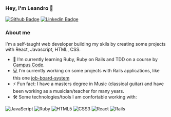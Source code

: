 ### Hey, I'm Leandro 👋

[![Github Badge](https://img.shields.io/badge/-Github-000?style=flat-square&logo=Github&logoColor=white&link=https://github.com/le-santos)](https://github.com/le-santos)
[![Linkedin Badge](https://img.shields.io/badge/-LinkedIn-blue?style=flat-square&logo=Linkedin&logoColor=white&link=https://www.linkedin.com/in/leandro-quinterio-6b062499/)](https://www.linkedin.com/in/leandro-quinterio-6b062499/)

### About me

I'm a self-taught web developer building my skils by creating some projects with React, Javascript, HTML, CSS.

- 🌱 I’m currently learning Ruby, Ruby on Rails and TDD on a course by [Campus Code](https://www.campuscode.com.br/). 
- 💻 I’m currently working on some projects with Rails applications, like this one [job-board-system](https://github.com/le-santos/job-board-system) 
- ⚡ Fun fact: I have a masters degree in Music (classical guitar) and have been working as a musician/teacher for many years.
- :hammer_and_wrench: Some technologies/tools I am confortable working with:

<span>
  <img alt="JavaScript" src="https://img.shields.io/badge/javascript%20-%23323330.svg?&style=for-the-badge&logo=javascript&logoColor=%23F7DF1E"/>
  <img alt="Ruby" src="https://img.shields.io/badge/ruby-%23CC342D.svg?&style=for-the-badge&logo=ruby&logoColor=white"/>
  <img alt="HTML5" src="https://img.shields.io/badge/html5%20-%23E34F26.svg?&style=for-the-badge&logo=html5&logoColor=white"/>
  <img alt="CSS3" src="https://img.shields.io/badge/css3%20-%231572B6.svg?&style=for-the-badge&logo=css3&logoColor=white"/>
  <img alt="React" src="https://img.shields.io/badge/react%20-%2320232a.svg?&style=for-the-badge&logo=react&logoColor=%2361DAFB"/>
  <img alt="Rails" src="https://img.shields.io/badge/rails%20-%23CC0000.svg?&style=for-the-badge&logo=ruby-on-rails&logoColor=white"/>
</span>


